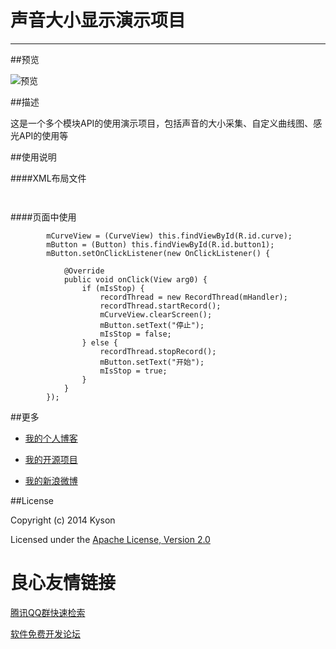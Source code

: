 # 声音大小显示演示项目

---

##预览

![预览][1]

##描述

这是一个多个模块API的使用演示项目，包括声音的大小采集、自定义曲线图、感光API的使用等

##使用说明

####XML布局文件
```
 
```

####页面中使用
```
        mCurveView = (CurveView) this.findViewById(R.id.curve);
        mButton = (Button) this.findViewById(R.id.button1);
        mButton.setOnClickListener(new OnClickListener() {

            @Override
            public void onClick(View arg0) {
                if (mIsStop) {
                    recordThread = new RecordThread(mHandler);
                    recordThread.startRecord();
                    mCurveView.clearScreen();
                    mButton.setText("停止");
                    mIsStop = false;
                } else {
                    recordThread.stopRecord();
                    mButton.setText("开始");
                    mIsStop = true;
                }
            }
        });
```

##更多

- [我的个人博客](http://www.hikyson.cn)

- [我的开源项目](http://git.oschina.net/cocobaby)

- [我的新浪微博](http://weibo.com/1980495343/profile?rightmod=1&wvr=6&mod=personinfo)

##License

Copyright (c) 2014 Kyson

Licensed under the [Apache License, Version 2.0](http://www.apache.org/licenses/LICENSE-2.0)

[1]:http://kkwordpress-wordpress.stor.sinaapp.com/uploads/2014/12/tt_voice_curve_showcase.gif

 # 良心友情链接

[腾讯QQ群快速检索](http://u.720life.cn/s/8cf73f7c)

[软件免费开发论坛](http://u.720life.cn/s/bbb01dc0)